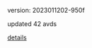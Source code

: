 version: 2023011202-950f

updated 42 avds

[details](https://github.com/0x74f917491bfa7ebfa379/ali_avd_db/blob/master/change_log/2023/01/12/02/950f.txt)